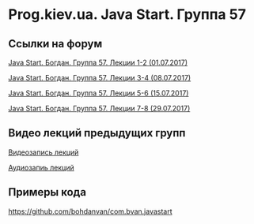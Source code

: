 Prog.kiev.ua. Java Start. Группа 57
===

## Cсылки на форум

[Java Start. Богдан. Группа 57. Лекции 1-2 (01.07.2017)](https://prog.kiev.ua/forum/index.php/topic,2998.0.html)

[Java Start. Богдан. Группа 57. Лекции 3-4 (08.07.2017)](https://prog.kiev.ua/forum/index.php/topic,3013.0.html)

[Java Start. Богдан. Группа 57. Лекции 5-6 (15.07.2017)](https://prog.kiev.ua/forum/index.php/topic,3029.0.html)

[Java Start. Богдан. Группа 57. Лекции 7-8 (29.07.2017)](https://prog.kiev.ua/forum/index.php/topic,3046.0.html)

## Видео лекций предыдущих групп

[Видеозапись лекций](https://mega.nz/#F!SRclnQQT)

[Аудиозапиь лекций](https://mega.nz/#F!GY8UjTBS)

## Примеры кода

https://github.com/bohdanvan/com.bvan.javastart
